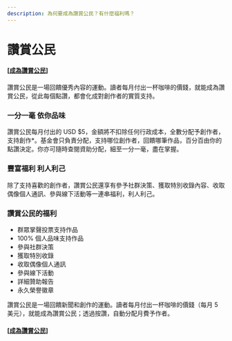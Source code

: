 ```yaml
---
description: 為何要成為讚賞公民？有什麼福利嗎？
---
```


# 讚賞公民

#### \[[成為讚賞公民](https://liker.land/civic)\]

讚賞公民是一場回饋優秀內容的運動。讀者每月付出一杯咖啡的價錢，就能成為讚賞公民，從此每個點讚，都會化成對創作者的實質支持。

### 一分一毫 依你品味

讚賞公民每月付出的 USD $5，金額將不扣除任何行政成本，全數分配予創作者，支持創作\*。基金會只負責分配，支持哪位創作者，回饋哪筆作品，百分百由你的點讚決定。你亦可隨時查閱資助分配，細至一分一毫，盡在掌握。

### 豐富福利 利人利己

除了支持喜歡的創作者，讚賞公民還享有參予社群決策、獲取特別收錄內容、收取偶像個人通訊、參與線下活動等一連串福利，利人利己。

### 讚賞公民的福利

* 群眾掌聲投票支持作品
* 100% 個人品味支持作品
* 參與社群決策
* 獲取特別收錄
* 收取偶像個人通訊
* 參與線下活動
* 詳細贊助報告
* 永久榮譽徽章

讚賞公民是一場回饋新聞和創作的運動。讀者每月付出一杯咖啡的價錢（每月 5 美元），就能成為讚賞公民；透過按讚，自動分配月費予作者。

#### \[[成為讚賞公民](https://liker.land/civic)\]

